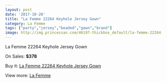 ```yaml
---
layout: post
date: '2017-10-20'
title: "La Femme 22264 Keyhole Jersey Gown"
category: La Femme
tags: ["party","jersey","beaded","gown","brand"]
image: http://img.princessan.com/46197-thickbox_default/la-femme-22264-keyhole-jersey-gown.jpg
---
```

La Femme 22264 Keyhole Jersey Gown

On Sales: **$378**
<a href="https://www.princessan.com/en/la-femme/21180-la-femme-22264-keyhole-jersey-gown.html"><amp-img layout="responsive" width="600" height="600" src="//img.princessan.com/46197-thickbox_default/la-femme-22264-keyhole-jersey-gown.jpg" alt="La Femme 22264 Keyhole Jersey Gown 0" /></a>
<a href="https://www.princessan.com/en/la-femme/21180-la-femme-22264-keyhole-jersey-gown.html"><amp-img layout="responsive" width="600" height="600" src="//img.princessan.com/46199-thickbox_default/la-femme-22264-keyhole-jersey-gown.jpg" alt="La Femme 22264 Keyhole Jersey Gown 1" /></a>
<a href="https://www.princessan.com/en/la-femme/21180-la-femme-22264-keyhole-jersey-gown.html"><amp-img layout="responsive" width="600" height="600" src="//img.princessan.com/46198-thickbox_default/la-femme-22264-keyhole-jersey-gown.jpg" alt="La Femme 22264 Keyhole Jersey Gown 2" /></a>

Buy it: [La Femme 22264 Keyhole Jersey Gown](https://www.princessan.com/en/la-femme/21180-la-femme-22264-keyhole-jersey-gown.html "La Femme 22264 Keyhole Jersey Gown")

View more: [La Femme](https://www.princessan.com/en/28-la-femme "La Femme")